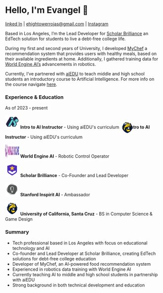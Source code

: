 # Hello, I'm Evangel 👋
[linked In](https://www.linkedin.com/in/evangel-hightower-rojas-924027302/) | ehightowerrojas@gmail.com | [Instagram](https://www.instagram.com/speedsheep_/)

Based in Los Angeles, I’m the Lead Developer for [Scholar Brilliance](https://scholarbrilliance.com/) an EdTech solution for students to live a debt-free college life.

During my first and second years of University, I developed [MyChef](https://mychef.replit.app/) a recommendation system that provides users with healthy meals, based on their available ingredients at home. Additionally, I gathered training data for [World Engine AI’s](https://worldengine.ai/) advancements in robotics.

Currently, I’ve partnered with [aiEDU](https://www.aiedu.org/) to teach middle and high school students an introductory course to Artificial Intelligence. For more info on the course navigate [here](https://www.notion.so/Intro-To-AI-23a5314941aa80e9843ffda2877484be?pvs=21).

### Experience & Education

As of 2023 - present

<img src="images/aiedu_logo.jpg" alt="aiEDU Logo" width="45" height="45">  **Intro to AI Instructor** - Using aiEDU's curriculum 
<img src="images/aiedu-logo.png" alt="aiEDU Logo" width="45" style="vertical-align: middle; margin-right: -20px;">
<strong>Intro to AI Instructor</strong> - Using aiEDU's curriculum

<img src="images/logo.png" alt="World Engine AI Logo" width="45" height="45">  **World Engine AI** - Robotic Control Operator

<img src="images/logo(1).png" alt="Scholar Brilliance Logo" width="45" height="45">  **Scholar Brilliance** - Co-Founder and Lead Developer

<img src="images/1630581976246.jpg" alt="Stanford Logo" width="45" height="45">  **Stanford Inspirit AI** - Ambassador

<img src="images/aiedu-logo.png" alt="UCSC Logo" width="45" height="45">  **University of California, Santa Cruz** - BS in Computer Science & Game Design

### Summary

- Tech professional based in Los Angeles with focus on educational technology and AI
- Co-founder and Lead Developer at Scholar Brilliance, creating EdTech solutions for debt-free college education
- Developer of MyChef, an AI-powered food recommendation system
- Experienced in robotics data training with World Engine AI
- Currently teaching AI to middle and high school students in partnership with aiEDU
- Strong background in both technical development and education
